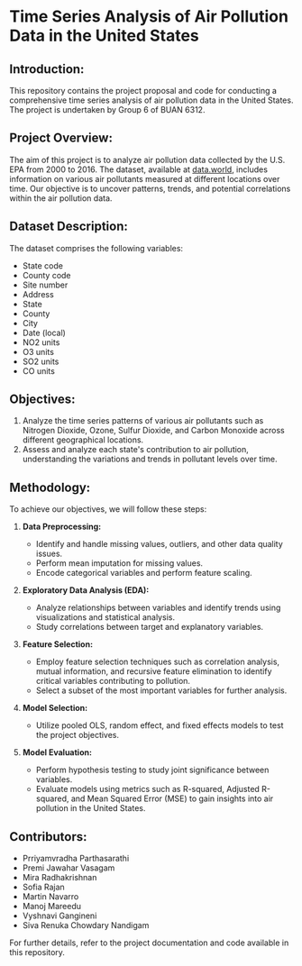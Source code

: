 # Time Series Analysis of Air Pollution Data in the United States

## Introduction:
This repository contains the project proposal and code for conducting a comprehensive time series analysis of air pollution data in the United States. The project is undertaken by Group 6 of BUAN 6312.

## Project Overview:
The aim of this project is to analyze air pollution data collected by the U.S. EPA from 2000 to 2016. The dataset, available at [data.world](https://data.world/data-society/us-air-pollution-data), includes information on various air pollutants measured at different locations over time. Our objective is to uncover patterns, trends, and potential correlations within the air pollution data.

## Dataset Description:
The dataset comprises the following variables:
- State code
- County code
- Site number
- Address
- State
- County
- City
- Date (local)
- NO2 units
- O3 units
- SO2 units
- CO units

## Objectives:
1. Analyze the time series patterns of various air pollutants such as Nitrogen Dioxide, Ozone, Sulfur Dioxide, and Carbon Monoxide across different geographical locations.
2. Assess and analyze each state's contribution to air pollution, understanding the variations and trends in pollutant levels over time.

## Methodology:
To achieve our objectives, we will follow these steps:

1. **Data Preprocessing:**
   - Identify and handle missing values, outliers, and other data quality issues.
   - Perform mean imputation for missing values.
   - Encode categorical variables and perform feature scaling.

2. **Exploratory Data Analysis (EDA):**
   - Analyze relationships between variables and identify trends using visualizations and statistical analysis.
   - Study correlations between target and explanatory variables.

3. **Feature Selection:**
   - Employ feature selection techniques such as correlation analysis, mutual information, and recursive feature elimination to identify critical variables contributing to pollution.
   - Select a subset of the most important variables for further analysis.

4. **Model Selection:**
   - Utilize pooled OLS, random effect, and fixed effects models to test the project objectives.

5. **Model Evaluation:**
   - Perform hypothesis testing to study joint significance between variables.
   - Evaluate models using metrics such as R-squared, Adjusted R-squared, and Mean Squared Error (MSE) to gain insights into air pollution in the United States.

## Contributors:
- Prriyamvradha Parthasarathi
- Premi Jawahar Vasagam
- Mira Radhakrishnan
- Sofia Rajan
- Martin Navarro
- Manoj Mareedu
- Vyshnavi Gangineni
- Siva Renuka Chowdary Nandigam

For further details, refer to the project documentation and code available in this repository.
